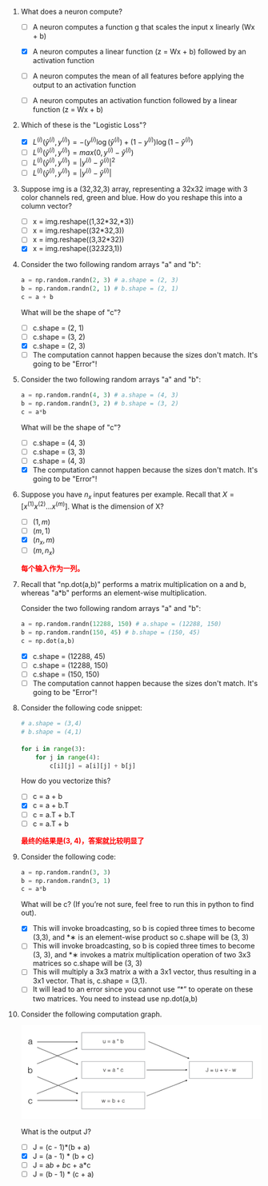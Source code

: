 1. What does a neuron compute?
    - [ ] A neuron computes a function g that scales the input x linearly (Wx + b)
    - [x] A neuron computes a linear function (z = Wx + b) followed by an activation function
    - [ ] A neuron computes the mean of all features before applying the output to an activation function
    - [ ] A neuron computes an activation function followed by a linear function (z = Wx + b)


2. Which of these is the "Logistic Loss"?
   - [x] ${L}^{(i)}(\hat{y}^{(i)}, y^{(i)}) = -( y^{(i)}\log(\hat{y}^{(i)}) + (1- y^{(i)})\log(1-\hat{y}^{(i)})$
   - [ ] ${L}^{(i)}(\hat{y}^{(i)}, y^{(i)}) = max(0, y^{(i)}-\hat{y}^{(i)})$
    - [ ] ${L}^{(i)}(\hat{y}^{(i)}, y^{(i)}) = |y^{(i)}-\hat{y}^{(i)}|^2$
    - [ ] ${L}^{(i)}(\hat{y}^{(i)}, y^{(i)}) = |y^{(i)}-\hat{y}^{(i)}|$

3. Suppose img is a (32,32,3) array, representing a 32x32 image with 3 color channels red, green and blue. How do you reshape this into a column vector?
    - [ ] x = img.reshape((1,32*32,*3))
    - [ ] x = img.reshape((32*32,3))
    - [ ] x = img.reshape((3,32*32))
    - [x] x = img.reshape((32*32*3,1))

4. Consider the two following random arrays "a" and "b":
   
    ```python
    a = np.random.randn(2, 3) # a.shape = (2, 3)
    b = np.random.randn(2, 1) # b.shape = (2, 1)
    c = a + b
    ```
    What will be the shape of "c"?

    - [ ] c.shape = (2, 1)
    - [ ] c.shape = (3, 2)
    - [x] c.shape = (2, 3)
    - [ ] The computation cannot happen because the sizes don't match. It's going to be "Error"!

5. Consider the two following random arrays "a" and "b":
   
    ```python
    a = np.random.randn(4, 3) # a.shape = (4, 3)
    b = np.random.randn(3, 2) # b.shape = (3, 2)
    c = a*b
    ```
    What will be the shape of "c"?

    - [ ] c.shape = (4, 3)
    - [ ] c.shape = (3, 3)
    - [ ] c.shape = (4, 3)
    - [x] The computation cannot happen because the sizes don't match. It's going to be "Error"!

6. Suppose you have $n_x$ input features per example. Recall that $X = [x^{(1)} x^{(2)} ... x^{(m)}]$. What is the dimension of X?
    - [ ] $(1,m)$
    - [ ] $(m,1)$
    - [x] $(n_x, m)$
    - [ ] $(m,n_x)$

    <font color=red>**每个输入作为一列。**</font>
    


7. Recall that "np.dot(a,b)" performs a matrix multiplication on a and b, whereas "a*b" performs an element-wise multiplication.

    Consider the two following random arrays "a" and "b":

    ```python
    a = np.random.randn(12288, 150) # a.shape = (12288, 150)
    b = np.random.randn(150, 45) # b.shape = (150, 45)
    c = np.dot(a,b)
    ```
   
    - [x] c.shape = (12288, 45)
    - [ ] c.shape = (12288, 150)
    - [ ] c.shape = (150, 150)
    - [ ] The computation cannot happen because the sizes don't match. It's going to be "Error"!

8. Consider the following code snippet:

    ```python
    # a.shape = (3,4)
    # b.shape = (4,1)

    for i in range(3):
        for j in range(4):
            c[i][j] = a[i][j] + b[j]
    ```

    How do you vectorize this?

    - [ ] c = a + b
    - [x] c = a + b.T
    - [ ] c = a.T + b.T
    - [ ] c = a.T + b

    <font color=red>**最终的结果是(3, 4)，答案就比较明显了**</font>

9. Consider the following code:

    ```python
    a = np.random.randn(3, 3)
    b = np.random.randn(3, 1)
    c = a*b
    ```

    What will be c? (If you’re not sure, feel free to run this in python to find out).

    - [x] This will invoke broadcasting, so b is copied three times to become (3,3), and *∗ is an element-wise product so c.shape will be (3, 3)
    - [ ] This will invoke broadcasting, so b is copied three times to become (3, 3), and *∗ invokes a matrix multiplication operation of two 3x3 matrices so c.shape will be (3, 3)
    - [ ] This will multiply a 3x3 matrix a with a 3x1 vector, thus resulting in a 3x1 vector. That is, c.shape = (3,1).
    - [ ] It will lead to an error since you cannot use “*” to operate on these two matrices. You need to instead use np.dot(a,b)

10. Consider the following computation graph.
    
    ![](images/quiz1-1.png)

    What is the output J?

    - [ ]  J = (c - 1)*(b + a)
    - [x] J = (a - 1) * (b + c)
    - [ ] J = a*b + b*c + a*c
    - [ ] J = (b - 1) * (c + a)